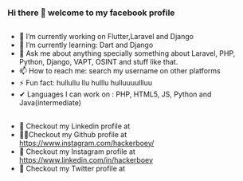### Hi there 👋 welcome to my facebook profile


##
- 🔭 I’m currently working on Flutter,Laravel and Django
- 🌱 I’m currently learning: Dart and Django
- 💬 Ask me about anything specially something about Laravel, PHP, Python, Django, VAPT, OSINT and stuff like that.
- 📫 How to reach me: search my username on other platforms
- ⚡ Fun fact: hullullu llu hulllu hulluuuullluu
- ✔ Languages I can work on : PHP, HTML5, JS, Python and Java(intermediate)
##
- 🐞 Checkout my Linkedin profile at 
- 🐱‍👤Checkout my Github profile at https://www.instagram.com/hackerboey/
- 🐥 Checkout my Instagram profile at https://www.linkedin.com/in/hackerboey
- 👻 Checkout my Twitter profile at 
